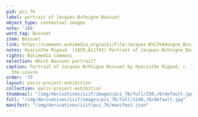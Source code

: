 ```yaml
---
pid: pci_76
label: portrait of Jacques-B√©nigne Bossuet
object_type: contextual-images
note: '166'
word_tag: Bossuet
item: Bossuet
link: https://commons.wikimedia.org/wiki/File:Jacques-B%C3%A9nigne_Bossuet_3.jpg
notes: Hyacinthe Rigaud  (1659‚Äì1743) Portrait of Jacques-B√©nigne Bossuet 1702 Louvre
rights: Wikimedia commons
selection: Which Bossuet portrait?
caption: Portrait of Jacques-B√©nigne Bossuet by Hyacinthe Rigaud, c. 1702, held by
  the Louvre
order: '75'
layout: paris-project-exhibition
collection: paris-project-exhibition
thumbnail: "/img/derivatives/iiif/images/pci_76/full/250,/0/default.jpg"
full: "/img/derivatives/iiif/images/pci_76/full/1140,/0/default.jpg"
manifest: "/img/derivatives/iiif/pci_76/manifest.json"
---
```

